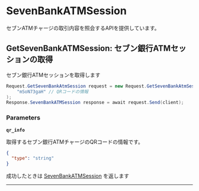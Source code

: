 # SevenBankATMSession
セブンATMチャージの取引内容を照会するAPIを提供しています。


<a name="get-seven-bank-atm-session"></a>
## GetSevenBankATMSession: セブン銀行ATMセッションの取得
セブン銀行ATMセッションを取得します

```csharp
Request.GetSevenBankAtmSession request = new Request.GetSevenBankAtmSession(
    "mSoN73gaH" // QRコードの情報
);
Response.SevenBankATMSession response = await request.Send(client);
```



### Parameters
**`qr_info`** 
  

取得するセブン銀行ATMチャージのQRコードの情報です。

```json
{
  "type": "string"
}
```



成功したときは
[SevenBankATMSession](./responses.md#seven-bank-atm-session)
を返します



---



